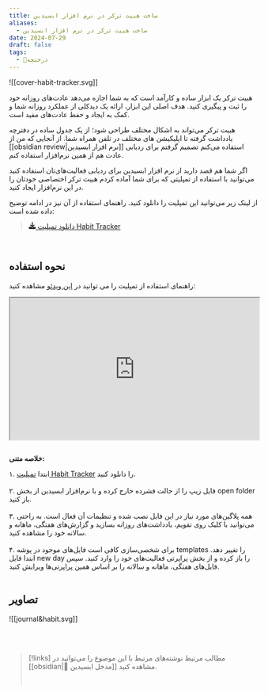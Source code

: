 ```yaml
---
title: ساخت هبیت ترکر در نرم افزار ابسیدین
aliases:
  - ساخت هبیت ترکر در نرم افزار ابسیدین
date: 2024-07-29
draft: false
tags:
  - 🌿درختچه
---
```

![[cover-habit-tracker.svg]]

هبیت ترکر یک ابزار ساده و کارآمد است که به شما اجازه می‌دهد عادت‌های روزانه خود را ثبت و پیگیری کنید. هدف اصلی این ابزار، ارائه یک دیدکلی از عملکرد روزانه شما و کمک به ایجاد و حفظ عادت‌های مفید است.

هبیت ترکر می‌تواند به اشکال مختلف طراحی شود؛ از یک جدول ساده در دفترچه یادداشت گرفته تا اپلیکیشن های مختلف در تلفن همراه شما. از آنجایی که من از [[obsidian review|نرم افزار ابسیدین]] استفاده می‌کنم تصمیم گرفتم برای ردیابی عادت هم از همین نرم‌افزار استفاده کنم.

اگر شما هم قصد دارید از نرم افزار ابسیدین برای ردیابی فعالیت‌های‌تان استفاده کنید می‌توانید با استفاده از تمپلیتی که برای شما آماده کردم هبیت ترکر اختصاصی خودتان را در این نرم‌افزار ایجاد کنید.

از لینک زیر می‌توانید این تمپلیت را دانلود کنید. راهنمای استفاده از آن نیز در ادامه توضیح داده شده است:

> [<svg xmlns="http://www.w3.org/2000/svg" viewBox="0 0 512 512" width="1em" height="1em" fill="currentColor"><path d="M288 32c0-17.7-14.3-32-32-32s-32 14.3-32 32l0 242.7-73.4-73.4c-12.5-12.5-32.8-12.5-45.3 0s-12.5 32.8 0 45.3l128 128c12.5 12.5 32.8 12.5 45.3 0l128-128c12.5-12.5 12.5-32.8 0-45.3s-32.8-12.5-45.3 0L288 274.7 288 32zM64 352c-35.3 0-64 28.7-64 64l0 32c0 35.3 28.7 64 64 64l384 0c35.3 0 64-28.7 64-64l0-32c0-35.3-28.7-64-64-64l-101.5 0-45.3 45.3c-25 25-65.5 25-90.5 0L165.5 352 64 352zm368 56a24 24 0 1 1 0 48 24 24 0 1 1 0-48z"/></svg> دانلود تمپلیت Habit Tracker](https://ifard.ir/img/Habit-Tracker-20240729.zip)

<br/>

## نحوه استفاده
راهنمای استفاده از تمپلیت را می توانید در [این ویدئو](https://www.aparat.com/v/aevm2m1) مشاهده کنید:

<style>.h_iframe-aparat_embed_frame{position:relative;}.h_iframe-aparat_embed_frame .ratio{display:block;width:100%;height:auto;}.h_iframe-aparat_embed_frame iframe{position:absolute;top:0;left:0;width:100%;height:100%;}</style><div class="h_iframe-aparat_embed_frame"><span style="display: block;padding-top: 57%"></span><iframe src="https://www.aparat.com/video/video/embed/videohash/aevm2m1/vt/frame?recom=self"  allowFullScreen="true" webkitallowfullscreen="true" mozallowfullscreen="true"></iframe></div>

<br/>

**خلاصه متنی:**

۱. ابتدا [تمپلیت Habit Tracker](https://ifard.ir/img/Habit-Tracker-20240729.zip) را دانلود کنید.
<br/><br/>
۲. فایل زیپ را از حالت فشرده خارج کرده و با نرم‌افزار ابسیدین از بخش open folder باز کنید.
<br/><br/>
۳. همه پلاگین‌های مورد نیاز در این فایل نصب شده و تنظیمات آن فعال است. به راحتی می‌توانید با کلیک روی تقویم، یادداشت‌های روزانه بسازید و گزارش‌های هفتگی، ماهانه و سالانه خود را مشاهده کنید.
<br/><br/>
۴. برای شخصی‌سازی کافی است فایل‌های موجود در پوشه templates را تغییر دهد. ابتدا فایل new day را باز کرده و از بخش پراپرتی فعالیت‌های خود را وارد کنید. سپس فایل‌های هفتگی، ماهانه و سالانه را بر اساس همین پراپرتی‌ها ویرایش کنید.
<br/><br/>
## تصاویر

![[journal&habit.svg]]

<br/><br/>

> [!links] مطالب مرتبط
> نوشته‌های مرتبط با این موضوع را می‌توانید در [[obsidian|🔮 مدخل ابسیدین]] مشاهده کنید.
> 
> <br/>
